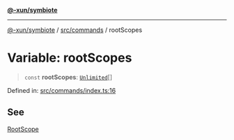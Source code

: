 [**@-xun/symbiote**](../../../README.md)

***

[@-xun/symbiote](../../../README.md) / [src/commands](../README.md) / rootScopes

# Variable: rootScopes

> `const` **rootScopes**: [`Unlimited`](../../configure/enumerations/UnlimitedGlobalScope.md#unlimited)[]

Defined in: [src/commands/index.ts:16](https://github.com/Xunnamius/symbiote/blob/726d79e4b4249d13e12a53938af9a921099a47e6/src/commands/index.ts#L16)

## See

[RootScope](../../configure/enumerations/UnlimitedGlobalScope.md)
